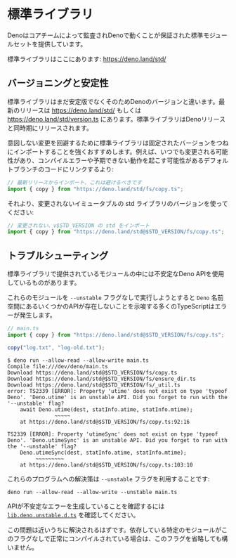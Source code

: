 <!-- # Standard library -->
# 標準ライブラリ

<!--
Deno provides a set of standard modules that are audited by the core team and
are guaranteed to work with Deno.
-->
Denoはコアチームによって監査されDenoで動くことが保証された標準モジュールセットを提供しています。

<!-- Standard library is available at: https://deno.land/std/ -->
標準ライブラリはここにあります: https://deno.land/std/

<!-- ## Versioning and stability -->
## バージョニングと安定性

<!--
Standard library is not yet stable and therefore it is versioned differently
than Deno. For latest release consult https://deno.land/std/ or
https://deno.land/std/version.ts. The standard library is released each time
Deno is released.
-->
標準ライブラリはまだ安定版でなくそのためDenoのバージョンと違います。最新のリリースは https://deno.land/std/ もしくは https://deno.land/std/version.ts にあります。標準ライブラリはDenoリリースと同時期にリリースされます。

<!--
We strongly suggest to always use imports with pinned version of standard
library to avoid unintended changes. For example, rather than linking to the
default branch of code, which may change at any time, potentially causing
compilation errors or unexpected behavior:
-->
意図しない変更を回避するために標準ライブラリは固定されたバージョンをつねにインポートすることを強くおすすめします。例えば、いつでも変更される可能性があり、コンパイルエラーや予期できない動作を起こす可能性があるデフォルトブランチのコードにリンクするより:

<!--
```typescript
// imports the latest release, this should be avoided
import { copy } from "https://deno.land/std/fs/copy.ts";
```
-->
```typescript
// 最新リリースからインポート、これは避けるべきです
import { copy } from "https://deno.land/std/fs/copy.ts";
```

<!--
instead, used a version of the std library which is immutable and will not
change:
-->
それより、変更されないイミュータブルの std ライブラリのバージョンを使ってください:

<!--
```typescript
// imports from v$STD_VERSION of std, never changes
import { copy } from "https://deno.land/std@$STD_VERSION/fs/copy.ts";
```
--->
```typescript
// 変更されない、v$STD_VERSION の std をインポート
import { copy } from "https://deno.land/std@$STD_VERSION/fs/copy.ts";
```

<!-- ## Troubleshooting -->
## トラブルシューティング

<!-- Some of the modules provided in standard library use unstable Deno APIs. -->
標準ライブラリで提供されているモジュールの中には不安定なDeno APIを使用しているものがあります。

<!--
Trying to run such modules without `--unstable` CLI flag ends up with a lot of
TypeScript errors suggesting that some APIs in the `Deno` namespace do not
exist:
-->
これらのモジュールを `--unstable` フラグなしで実行しようとすると `Deno` 名前空間にあるいくつかのAPIが存在しないことを示唆する多くのTypeScriptはエラーが発生します。

```typescript
// main.ts
import { copy } from "https://deno.land/std@$STD_VERSION/fs/copy.ts";

copy("log.txt", "log-old.txt");
```

```shell
$ deno run --allow-read --allow-write main.ts
Compile file:///dev/deno/main.ts
Download https://deno.land/std@$STD_VERSION/fs/copy.ts
Download https://deno.land/std@$STD_VERSION/fs/ensure_dir.ts
Download https://deno.land/std@$STD_VERSION/fs/_util.ts
error: TS2339 [ERROR]: Property 'utime' does not exist on type 'typeof Deno'. 'Deno.utime' is an unstable API. Did you forget to run with the '--unstable' flag?
    await Deno.utime(dest, statInfo.atime, statInfo.mtime);
               ~~~~~
    at https://deno.land/std@$STD_VERSION/fs/copy.ts:92:16

TS2339 [ERROR]: Property 'utimeSync' does not exist on type 'typeof Deno'. 'Deno.utimeSync' is an unstable API. Did you forget to run with the '--unstable' flag?
    Deno.utimeSync(dest, statInfo.atime, statInfo.mtime);
         ~~~~~~~~~
    at https://deno.land/std@$STD_VERSION/fs/copy.ts:103:10
```

<!-- Solution to that problem requires adding `--unstable` flag: -->
これらのプログラムへの解決策は `--unstable` フラグを利用することです:

```shell
deno run --allow-read --allow-write --unstable main.ts
```

<!--
To make sure that API producing error is unstable check
[`lib.deno.unstable.d.ts`](https://github.com/denoland/deno/blob/$CLI_VERSION/cli/dts/lib.deno.unstable.d.ts)
declaration.
-->
APIが不安定なエラーを生成していることを確認するには [`lib.deno.unstable.d.ts`](https://github.com/denoland/deno/blob/$CLI_VERSION/cli/dts/lib.deno.unstable.d.ts) を確認してください。

<!--
This problem should be fixed in the near future. Feel free to omit the flag if
the particular modules you depend on compile successfully without it.
-->
この問題は近いうちに解決されるはずです。依存している特定のモジュールがこのフラグなしで正常にコンパイルされている場合は、このフラグを省略しても構いません。
